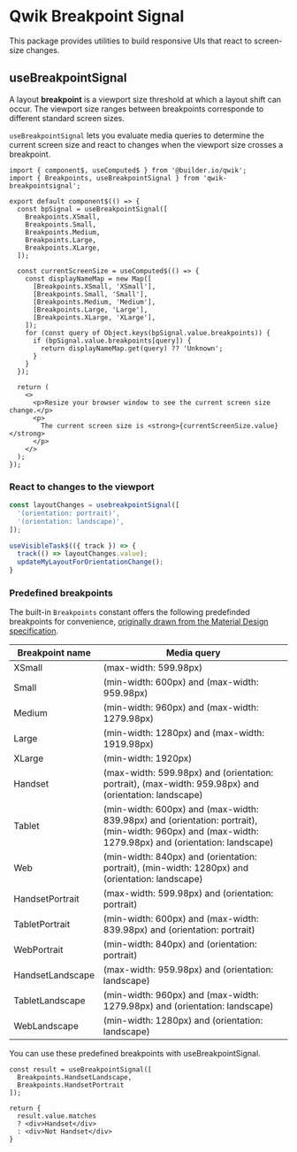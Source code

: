 # Qwik Breakpoint Signal

This package provides utilities to build responsive UIs that react to screen-size changes.

## useBreakpointSignal

A layout **breakpoint** is a viewport size threshold at which a layout shift can occur. The viewport size ranges between breakpoints corresponde to different standard screen sizes.

`useBreakpointSignal` lets you evaluate media queries to determine the current screen size and react to changes when the viewport size crosses a breakpoint.

```tsx
import { component$, useComputed$ } from '@builder.io/qwik';
import { Breakpoints, useBreakpointSignal } from 'qwik-breakpointsignal';

export default component$(() => {
  const bpSignal = useBreakpointSignal([
    Breakpoints.XSmall,
    Breakpoints.Small,
    Breakpoints.Medium,
    Breakpoints.Large,
    Breakpoints.XLarge,
  ]);

  const currentScreenSize = useComputed$(() => {
    const displayNameMap = new Map([
      [Breakpoints.XSmall, 'XSmall'],
      [Breakpoints.Small, 'Small'],
      [Breakpoints.Medium, 'Medium'],
      [Breakpoints.Large, 'Large'],
      [Breakpoints.XLarge, 'XLarge'],
    ]);
    for (const query of Object.keys(bpSignal.value.breakpoints)) {
      if (bpSignal.value.breakpoints[query]) {
        return displayNameMap.get(query) ?? 'Unknown';
      }
    }
  });

  return (
    <>
      <p>Resize your browser window to see the current screen size change.</p>
      <p>
        The current screen size is <strong>{currentScreenSize.value}</strong>
      </p>
    </>
  );
});
```

### React to changes to the viewport

```ts
const layoutChanges = usebreakpointSignal([
  '(orientation: portrait)',
  '(orientation: landscape)',
]);

useVisibleTask$(({ track }) => {
  track(() => layoutChanges.value);
  updateMyLayoutForOrientationChange();
}
```

### Predefined breakpoints

The built-in `Breakpoints` constant offers the following predefinded breakpoints for convenience, [originally drawn from the Material Design specification](https://material.io/archive/guidelines/layout/responsive-ui.html).

| Breakpoint name  | Media query                                                                                                                                          |
| ---------------- | ---------------------------------------------------------------------------------------------------------------------------------------------------- |
| XSmall           | (max-width: 599.98px)                                                                                                                                |
| Small            | (min-width: 600px) and (max-width: 959.98px)                                                                                                         |
| Medium           | (min-width: 960px) and (max-width: 1279.98px)                                                                                                        |
| Large            | (min-width: 1280px) and (max-width: 1919.98px)                                                                                                       |
| XLarge           | (min-width: 1920px)                                                                                                                                  |
| Handset          | (max-width: 599.98px) and (orientation: portrait), (max-width: 959.98px) and (orientation: landscape)                                                |
| Tablet           | (min-width: 600px) and (max-width: 839.98px) and (orientation: portrait), (min-width: 960px) and (max-width: 1279.98px) and (orientation: landscape) |
| Web              | (min-width: 840px) and (orientation: portrait), (min-width: 1280px) and (orientation: landscape)                                                     |
| HandsetPortrait  | (max-width: 599.98px) and (orientation: portrait)                                                                                                    |
| TabletPortrait   | (min-width: 600px) and (max-width: 839.98px) and (orientation: portrait)                                                                             |
| WebPortrait      | (min-width: 840px) and (orientation: portrait)                                                                                                       |
| HandsetLandscape | (max-width: 959.98px) and (orientation: landscape)                                                                                                   |
| TabletLandscape  | (min-width: 960px) and (max-width: 1279.98px) and (orientation: landscape)                                                                           |
| WebLandscape     | (min-width: 1280px) and (orientation: landscape)                                                                                                     |

You can use these predefined breakpoints with useBreakpointSignal.

```tsx
const result = useBreakpointSignal([
  Breakpoints.HandsetLandscape,
  Breakpoints.HandsetPortrait
]);

return {
  result.value.matches
  ? <div>Handset</div>
  : <div>Not Handset</div>
}
```
